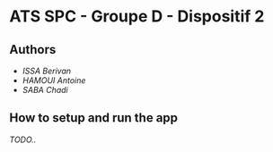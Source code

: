 # ATS SPC - Groupe D - Dispositif 2

## Authors

* *ISSA Berivan*
* *HAMOUI Antoine*
* *SABA Chadi*

## How to setup and run the app

_TODO.._
